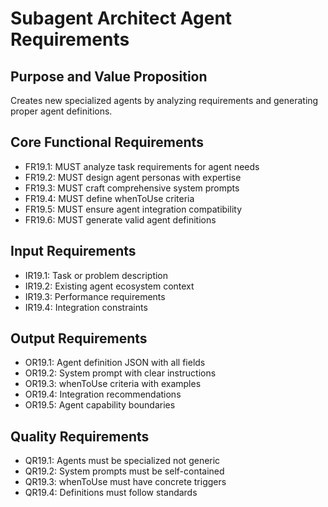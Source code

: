 # Subagent Architect Agent Requirements

## Purpose and Value Proposition
Creates new specialized agents by analyzing requirements and generating proper agent definitions.

## Core Functional Requirements
- FR19.1: MUST analyze task requirements for agent needs
- FR19.2: MUST design agent personas with expertise
- FR19.3: MUST craft comprehensive system prompts
- FR19.4: MUST define whenToUse criteria
- FR19.5: MUST ensure agent integration compatibility
- FR19.6: MUST generate valid agent definitions

## Input Requirements
- IR19.1: Task or problem description
- IR19.2: Existing agent ecosystem context
- IR19.3: Performance requirements
- IR19.4: Integration constraints

## Output Requirements
- OR19.1: Agent definition JSON with all fields
- OR19.2: System prompt with clear instructions
- OR19.3: whenToUse criteria with examples
- OR19.4: Integration recommendations
- OR19.5: Agent capability boundaries

## Quality Requirements
- QR19.1: Agents must be specialized not generic
- QR19.2: System prompts must be self-contained
- QR19.3: whenToUse must have concrete triggers
- QR19.4: Definitions must follow standards